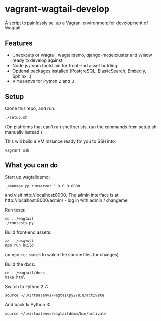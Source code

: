 vagrant-wagtail-develop
=======================

A script to painlessly set up a Vagrant environment for development of Wagtail.

Features
--------
* Checkouts of Wagtail, wagtaildemo, django-modelcluster and Willow ready to develop against
* Node.js / npm toolchain for front-end asset building
* Optional packages installed (PostgreSQL, ElasticSearch, Embedly, Sphinx...)
* Virtualenvs for Python 2 and 3

Setup
-----

Clone this repo, and run:

    ./setup.sh

(On platforms that can't run shell scripts, run the commands from setup.sh manually instead.)

This will build a VM instance ready for you to SSH into:

    vagrant ssh

What you can do
---------------

Start up wagtaildemo:

    ./manage.py runserver 0.0.0.0:8000

and visit http://localhost:8000. The admin interface is at http://localhost:8000/admin/ - log in with admin / changeme

Run tests:

    cd ../wagtail
    ./runtests.py

Build front-end assets:

    cd ../wagtail
    npm run build

(or `npm run watch` to watch the source files for changes)

Build the docs:

    cd ../wagtail/docs
    make html

Switch to Python 2.7:

    source ~/.virtualenvs/wagtailpy2/bin/activate

And back to Python 3:

    source ~/.virtualenvs/wagtaildemo/bin/activate
